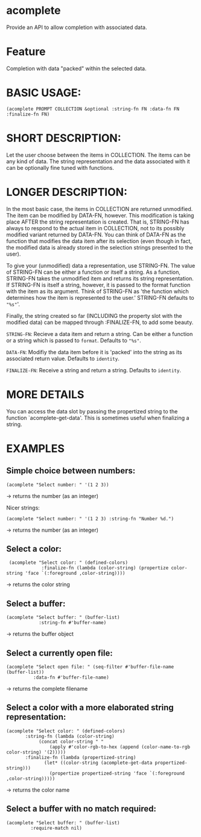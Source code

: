 # acomplete
Provide an API to allow completion with associated data.

# Feature
Completion with data "packed" within the selected data.

# BASIC USAGE:

```
(acomplete PROMPT COLLECTION &optional :string-fn FN :data-fn FN :finalize-fn FN)
```

# SHORT DESCRIPTION:

Let the user choose between the items in COLLECTION. The items can be
any kind of data. The string representation and the data associated
with it can be optionally  fine tuned with functions.

# LONGER DESCRIPTION:

In the most basic case, the items in COLLECTION are returned
unmodified. The item can be modified by DATA-FN, however. This
modification is taking place AFTER the string representation is
created. That is, STRING-FN has always to respond to the actual item
in COLLECTION, not to its possibly modified variant returned by
DATA-FN. You can think of DATA-FN as the function that modifies the
data item after its selection (even though in fact, the modified data
is already stored in the selection strings presented to the user).

To give your (unmodified) data a representation, use STRING-FN. The
value of STRING-FN can be either a function or itself a string. As a
function, STRING-FN takes the unmodified item and returns its string
representation. If STRING-FN is itself a string, however, it is passed
to the format function with the item as its argument. Think of
STRING-FN as 'the function which determines how the item is
represented to the user.' STRING-FN defaults to `"%s"`'.

Finally, the string created so far (INCLUDING the property slot
with the modified data) can be mapped through :FINALIZE-FN, to add
some beauty.

 `STRING-FN`:  Recieve a data item and return a string. Can be either
 a function or a string which is passed to `format`. Defaults to
 `"%s"`. 
 
 `DATA-FN`:  Modifiy the data item before it is 'packed' into the string as its associated return value. Defaults to `identity`.

`FINALIZE-FN`: Receive a string and return a string. Defaults to `identity`.

# MORE DETAILS

You can access the data slot by passing the propertized string to
the function `acomplete-get-data'. This is sometimes useful when
finalizing a string.

# EXAMPLES

## Simple choice between numbers:

```
(acomplete "Select number: " '(1 2 3))
```
-> returns the number (as an integer)

Nicer strings:

```
(acomplete "Select number: " '(1 2 3) :string-fn "Number %d.")
```
-> returns the number (as an integer)

## Select a color:

```
 (acomplete "Select color: " (defined-colors)
             :finalize-fn (lambda (color-string) (propertize color-string 'face `(:foreground ,color-string))))
```

-> returns the color string

## Select a buffer:

```
(acomplete "Select buffer: " (buffer-list)
            :string-fn #'buffer-name)
```
 -> returns the buffer object

## Select a currently open file:

```
(acomplete "Select open file: " (seq-filter #'buffer-file-name (buffer-list))
          :data-fn #'buffer-file-name)
```
-> returns the complete filename

## Select a color with a more elaborated string representation:

```
(acomplete "Select color: " (defined-colors)
	   :string-fn (lambda (color-string)
			(concat color-string " "
				(apply #'color-rgb-to-hex (append (color-name-to-rgb color-string) '(2)))))
	   :finalize-fn (lambda (propertized-string)
			  (let* ((color-string (acomplete-get-data propertized-string)))
			    (propertize propertized-string 'face `(:foreground ,color-string)))))
```
-> returns the color name

## Select a buffer with no match required:

```
(acomplete "Select buffer: " (buffer-list)
	     :require-match nil)
```
